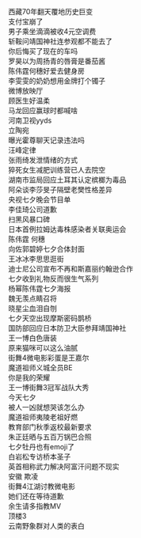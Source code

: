 西藏70年翻天覆地历史巨变  
支付宝崩了  
男子乘坐滴滴被收4元空调费  
斩鞍问靖国神社连参观都不能去了  
你后悔买了现在的车吗  
罗昊以为周扬青的唇膏是番茄酱  
陈伟霆何穗好爱去健身房  
李雯雯的奶奶想用金牌打个镯子  
微博放映厅  
顾医生好温柔  
马龙回应赢球时都喊啥  
河南卫视yyds  
立陶宛  
曝光霍尊聊天记录违法吗  
汪峰定律  
张雨绮发泄情绪的方式  
猝死女生减肥训练营已人去院空  
湖南市监局回应土耳其认定槟榔为毒品  
阿朵谈李莎旻子隔壁老樊性格差异  
央视七夕晚会节目单  
李佳琦公司道歉  
扫黑风暴口碑  
日本首例拉姆达毒株感染者关联奥运会  
陈伟霆 何穗  
向佐郭碧婷七夕合体封面  
王冰冰李思思逛街  
迪士尼公司宣布不再和斯嘉丽约翰逊合作  
七夕收到礼物反而很生气系列  
杨幂陈伟霆七夕海报  
魏无羡点睛召将  
晓星尘血泪自刎  
七夕天空出现摩斯密码鹊桥  
国防部回应日本防卫大臣参拜靖国神社  
王一博白色唐装  
原来猫咪可以这么油腻  
街舞4微电影彩蛋是王嘉尔  
魔道祖师义城全员BE  
你是我的荣耀  
王一博街舞3冠军战队大秀  
今天七夕  
被人一凶就想哭该怎么办  
魔道祖师夷陵老祖好燃  
教育部门秋季返校最新要求  
朱正廷晒与五百万锅巴合照  
七夕牡丹也有emoji了  
白岩松专访桥本圣子  
英首相称武力解决阿富汗问题不现实  
安徽 欺凌  
街舞4江湖讨教微电影  
她们还在等待道歉  
余生请多指教MV  
顶楼3  
云南野象群对人类的表白  

